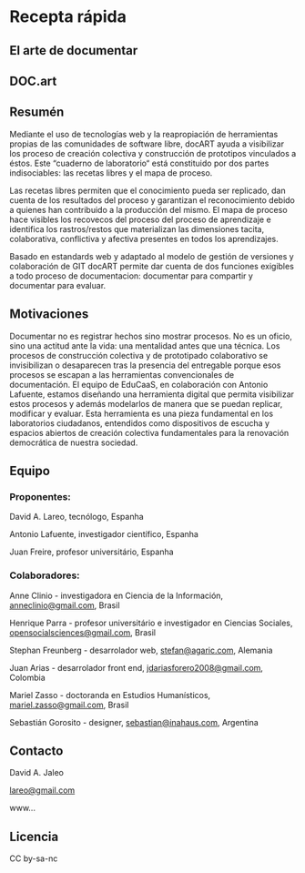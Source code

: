 # Recepta rápida

## El arte de documentar
## DOC.art

## Resumén

Mediante el uso de tecnologías web y la reapropiación de herramientas propias de las comunidades de software libre, docART ayuda a visibilizar los proceso de creación colectiva y construcción de prototipos vinculados a éstos. Este “cuaderno de laboratorio“ está constituido por dos partes indisociables: las recetas libres y el mapa de proceso.

Las recetas libres permiten que el conocimiento pueda ser replicado, dan cuenta de los resultados del proceso y garantizan el reconocimiento debido a quienes han contribuido a la producción del mismo. El mapa de proceso hace visibles los recovecos del proceso del proceso de aprendizaje e identifica los rastros/restos que materializan las dimensiones tacita, colaborativa, conflictiva y afectiva presentes en todos los aprendizajes.

Basado en estandards web y adaptado al modelo de gestión de versiones y colaboración de GIT docART permite dar cuenta de dos funciones exigibles a todo proceso de documentacion: documentar para compartir y documentar para evaluar.

## Motivaciones
Documentar no es registrar hechos sino mostrar procesos. No es un oficio, sino una  actitud ante la vida: una mentalidad antes que una técnica. Los procesos de construcción colectiva y de prototipado colaborativo se invisibilizan o desaparecen tras la presencia del entregable porque esos procesos se escapan a las herramientas convencionales de documentación. El equipo de EduCaaS, en colaboración con Antonio Lafuente, estamos diseñando una herramienta digital que permita visibilizar estos procesos y además modelarlos de manera que se puedan replicar, modificar y evaluar. Esta herramienta es una pieza fundamental en los laboratorios ciudadanos, entendidos como dispositivos de escucha y espacios abiertos de creación colectiva fundamentales para la renovación democrática de nuestra sociedad.

## Equipo
### Proponentes: 

David A. Lareo, tecnólogo, Espanha

Antonio Lafuente, investigador científico, Espanha

Juan Freire, profesor universitário, Espanha

### Colaboradores: 
Anne Clinio - investigadora en Ciencia de la Información, anneclinio@gmail.com, Brasil

Henrique Parra - profesor universitário e investigador en Ciencias Sociales, opensocialsciences@gmail.com, Brasil

Stephan Freunberg - desarrolador web, stefan@agaric.com, Alemania

Juan Arias - desarrolador front end, jdariasforero2008@gmail.com, Colombia

Mariel Zasso - doctoranda en Estudios Humanísticos, mariel.zasso@gmail.com, Brasil

Sebastián Gorosito - designer, sebastian@inahaus.com, Argentina

## Contacto
David A. Jaleo

lareo@gmail.com

www...

## Licencia
CC by-sa-nc
